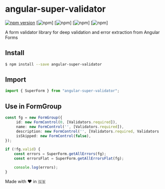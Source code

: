 # angular-super-validator
[![npm version](https://badge.fury.io/js/angular-super-validator.svg)](https://badge.fury.io/js/angular-super-validator)
[![npm](https://img.shields.io/npm/v/angular-super-validator.svg)]
[![npm](https://img.shields.io/npm/v/angular-super-validator/next.svg)]
[![npm](https://img.shields.io/npm/l/angular-super-validator.svg)]
[![npm](https://img.shields.io/npm/dm/angular-super-validator.svg)]


A form validator library for deep validation and error extraction from Angular Forms

## Install

```sh
$ npm install --save angular-super-validator
```

## Import
```typescript
import { SuperForm } from "angular-super-validator";
```

## Use in FormGroup

```typescript
const fg = new FormGroup({
     id: new FormControl(0, [Validators.required]),
     name: new FormControl('', [Validators.required]),
     description: new FormControl('', [Validators.required, Validators.maxLength(200)]),
     isSkipped: new FormControl(false),
});

if (!fg.valid) {
    const errors = SuperForm.getAllErrors(fg);
    const errorsFlat = SuperForm.getAllErrorsFlat(fg);

    console.log(errors);
}

```


Made with :heart: in :uk: